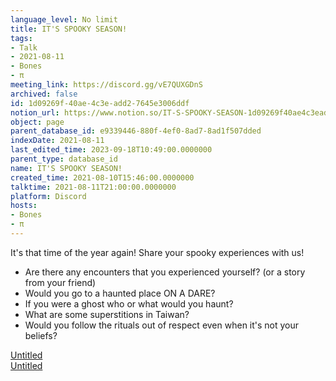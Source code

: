 ```yaml
---
language_level: No limit
title: IT'S SPOOKY SEASON!
tags:
- Talk
- 2021-08-11
- Bones
- π
meeting_link: https://discord.gg/vE7QUXGDnS
archived: false
id: 1d09269f-40ae-4c3e-add2-7645e3006ddf
notion_url: https://www.notion.so/IT-S-SPOOKY-SEASON-1d09269f40ae4c3eadd27645e3006ddf
object: page
parent_database_id: e9339446-880f-4ef0-8ad7-8ad1f507dded
indexDate: 2021-08-11
last_edited_time: 2023-09-18T10:49:00.0000000
parent_type: database_id
name: IT'S SPOOKY SEASON!
created_time: 2021-08-10T15:46:00.0000000
talktime: 2021-08-11T21:00:00.0000000
platform: Discord
hosts:
- Bones
- π
---
```


It's that time of the year again! Share your spooky experiences with us!
   - Are there any encounters that you experienced yourself? (or a story from your friend)
   - Would you go to a haunted place ON A
  DARE?
   - If you were a ghost who or what would you haunt?
   - What are some superstitions in Taiwan?
   - Would you follow the rituals out of respect even when it's not your beliefs?


[Untitled](https://www.notion.so/12c4a9e645d54aefa860b5f927a0b220)   
[Untitled](https://www.notion.so/482e61b02b9c4456b2b4fe86bb7544c6)   







